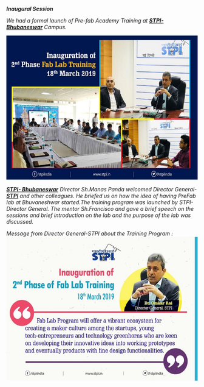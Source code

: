 ***Inaugural Session***   

*We had a formal launch of Pre-fab Academy Training at [**STPI- Bhubaneswar**](http://www.bbs.stpi.in/) Campus.* 

![Launching-of-Training](/img/Inaugural.jpg)   

*[**STPI- Bhubaneswar**](http://www.bbs.stpi.in/)  Director Sh.Manas Panda welcomed Director General-[**STPI**](https://www.stpi.in/) and other colleagues. He briefed us on how the idea of having PreFab lab at Bhuvaneshwar started.The training program was launched by STPI-Director General.* 
*The mentor Sh.Francisco and gave a brief speech on the sessions and brief introduction on the lab and the purpose of the lab was discussed.*

*Message from Director General-STPI about the Training Program : ![DG Message](/img/DG-message.jpg)* 

